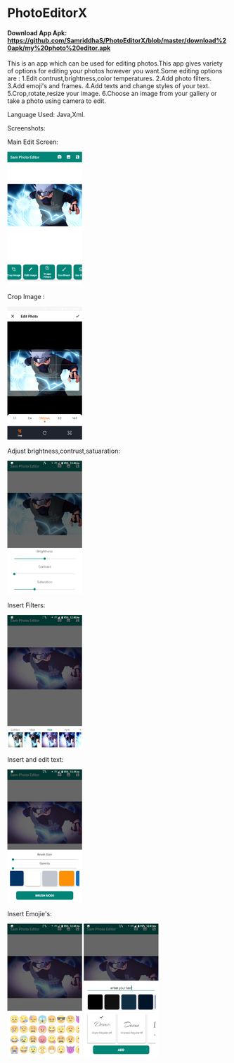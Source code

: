 # PhotoEditorX

#### Download App Apk: https://github.com/SamriddhaS/PhotoEditorX/blob/master/download%20apk/my%20photo%20editor.apk

This is an app which can be used for editing photos.This app gives variety of options for editing your photos however you want.Some editing options  are :
1.Edit contrust,brightness,color temperatures. 2.Add photo filters. 3.Add emoji's and frames. 4.Add texts and change styles of your text. 5.Crop,rotate,resize your image.
6.Choose an image from your gallery or take a photo using camera to edit.

Language Used: Java,Xml.

Screenshots:

Main Edit Screen:

<img src="/screenshots/screenshot_1.png" width="170">

Crop Image :

<img src="/screenshots/screenshot_2.png" width="170">

Adjust brightness,contrust,satuaration:

<img src="/screenshots/screenshot_3.png" width="170">

Insert Filters:

<img src="/screenshots/screenshot_4.png" width="170">

Insert and edit text:

<img src="/screenshots/screenshot_5.png" width="170">

Insert Emojie's:

<img src="/screenshots/screenshot_6.png" width="170">
<img src="/screenshots/screenshot_8.png" width="170">
